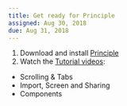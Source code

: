 ```yaml
---
title: Get ready for Principle
assigned: Aug 30, 2018
due: Aug 31, 2018
---
```


1. Download and install [Principle](http://principleformac.com)
2. Watch the [Tutorial videos](http://principleformac.com/tutorial.html):
  - Scrolling & Tabs
  - Import, Screen and Sharing
  - Components
